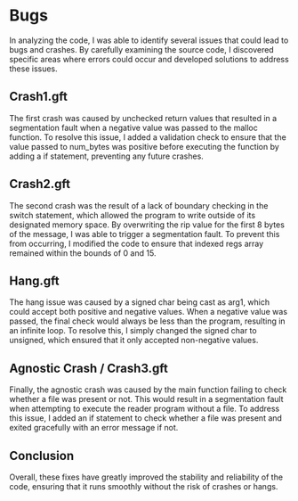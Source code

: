 # Bugs
In analyzing the code, I was able to identify several issues that could lead to bugs and crashes. By carefully examining the source code, I discovered specific areas where errors could occur and developed solutions to address these issues.

## Crash1.gft
The first crash was caused by unchecked return values that resulted in a segmentation fault when a negative value was passed to the malloc function. To resolve this issue, I added a validation check to ensure that the value passed to num_bytes was positive before executing the function by adding a if statement, preventing any future crashes.

## Crash2.gft
The second crash was the result of a lack of boundary checking in the switch statement, which allowed the program to write outside of its designated memory space. By overwriting the rip value for the first 8 bytes of the message, I was able to trigger a segmentation fault. To prevent this from occurring, I modified the code to ensure that indexed regs array remained within the bounds of 0 and 15.

## Hang.gft
The hang issue was caused by a signed char being cast as arg1, which could accept both positive and negative values. When a negative value was passed, the final check would always be less than the program, resulting in an infinite loop. To resolve this, I simply changed the signed char to unsigned, which ensured that it only accepted non-negative values.

## Agnostic Crash / Crash3.gft
Finally, the agnostic crash was caused by the main function failing to check whether a file was present or not. This would result in a segmentation fault when attempting to execute the reader program without a file. To address this issue, I added an if statement to check whether a file was present and exited gracefully with an error message if not.

## Conclusion
Overall, these fixes have greatly improved the stability and reliability of the code, ensuring that it runs smoothly without the risk of crashes or hangs.
